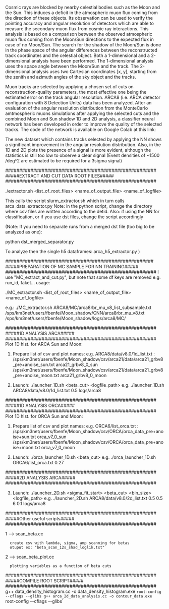 Cosmic rays are blocked by nearby celestial bodies such as the Moon and the Sun. This induces a deficit in the atmospheric muon flux coming from the direction of these objects. Its observation can be used to verify the pointing accuracy and angular resolution of detectors which are able to measure the secondary muon flux from cosmic ray interactions.
This analysis is based on a comparison between the observed atmospheric muon flux coming from the Moon/Sun directions to the expected flux in case of no Moon/Sun. The search for the shadow of the Moon/Sun is done in the phase space of the angular differences between the reconstructed track coordinates and the celestial object. Both a 1-dimensional and a 2-dimensional analysis have been performed. The 1-dimensional analysis uses the space angle between the Moon/Sun and the track. The 2-dimensional analysis uses two Cartesian coordinates [x, y], starting from the zenith and azimuth angles of the sky object and the tracks.

Muon tracks are selected by applying a chosen set of cuts on reconstruction-quality parameters, the most effective one being the estimated error on the track angular resolution.
ARCA8 (i.e. ARCA detector configuration with 8 Detection Units) data has been analyzed.
After an evaluation of the angular resolution distribution from the MonteCarlo amtmospheric muons simulations after applying the selected cuts and the combined Moon and Sun shadow 1D and 2D analysis, a classifier neural network has been developed in order to improve the quality of the selected tracks.
The code of the network is available on Google Colab at this link: 

The new dataset which contains tracks selected by applying the NN shows a significant improvement in the angular resolution distribution.
Also, in the 1D and 2D plots the presence of a signal is more evident, although the statistics is still too low to observe a clear signal (Event densities of ~1500 /deg^2 are estimated to be required for a 3sigma  signal)


######################################################
#####EXTRACT AND CUT DATA ROOT FILES#####
######################################################

./extractor.sh <list_of_root_files> <name_of_output_file> <name_of_logfile>

This calls the script slurm_extractor.sh which in turn calls arca_data_extractor.py
Note: in the python script, change the directory where csv files are written according to the detid.
Also: if using the NN for classification, or if you use dst files, change the script accordingly


(Note:
If you need to separate runs from a merged dst file (too big to be analyzed as one):

python dst_merged_separator.py

To analyze then the single h5 dataframes:
arca_h5_extractor.py <file> <output>
)

#####################################################
#####PREPARATION OF MC SAMPLE FOR NN TRAINING#####
######################################################
I use "MC_extract_and_cut.py", but note that some df keys are removed e.g. run_id, faket...
usage:

./MC_extractor.sh <list_of_root_files> <name_of_output_file> <name_of_logfile>

e.g.:
./MC_extractor.sh ARCA8/MC/arca8rbr_mu_v8_list_subsample.txt /sps/km3net/users/fbenfe/Moon_shadow/CNN/arca8rbr_mu_v8.txt /sps/km3net/users/fbenfe/Moon_shadow/logs/arca8/MC/

######################################################
#####1D ANALYSIS ARCA#####
######################################################
Plot 1D hist. for ARCA Sun and Moon:
1) Prepare list of csv and plot names:
e.g. ARCA8/data/v8.0/1d_list.txt :
/sps/km3net/users/fbenfe/Moon_shadow/csv/arca21/data/arca21_grbv8_pre+anoise_sun.txt arca21_grbv8_0_sun
/sps/km3net/users/fbenfe/Moon_shadow/csv/arca21/data/arca21_grbv8_pre+anoise_moon.txt arca21_grbv8_0_moon

3) Launch:
./launcher_1D.sh <list of csv> <beta_cut> <logfile_path>
e.g.
./launcher_1D.sh ARCA8/data/v8.0/1d_list.txt 0.5 logs/arca8


######################################################
#####1D ANALYSIS ORCA#####
######################################################
Plot 1D hist. for ORCA Sun and Moon:
1) Prepare list of csv and plot names:
e.g. ORCA6/list_orca.txt :
/sps/km3net/users/fbenfe/Moon_shadow/csv/ORCA/orca_data_pre+anoise+sun.txt orca_v7_0_sun
/sps/km3net/users/fbenfe/Moon_shadow/csv/ORCA/orca_data_pre+anoise+moon.txt orca_v7_0_moon

3) Launch:
./orca_launcher_1D.sh <list of csv> <beta_cut>
e.g.
./orca_launcher_1D.sh ORCA6/list_orca.txt 0.27

######################################################
#####2D ANALYSIS ARCA#####
######################################################

3) Launch:
./launcher_2D.sh <list of csv> <sigma_fit_start> <beta_cut> <maxdeg> <bin_size> <logfile_path>
e.g.
./launcher_2D.sh ARCA8/data/v8.0/2d_list.txt 0.5 0.5 6 0.1 logs/arca8

######################################################
#####Other useful scripts#####
######################################################

1 --> scan_beta.cc

      create csv with lambda, sigma, amp scanning for betas
      otuput ex: "beta_scan_12s_shad_loglik.txt"

2 --> scan_beta_plot.cc

      plotting variables as a function of beta cuts

######################################################
#####COMPILE ROOT SCRIPT#####
######################################################
g++ data_density_histogram.cc -o data_density_histogram.exe `root-config --cflags --glibs
g++ arca_2d_data_analysis.cc -o contour_data.exe `root-config --cflags --glibs`

